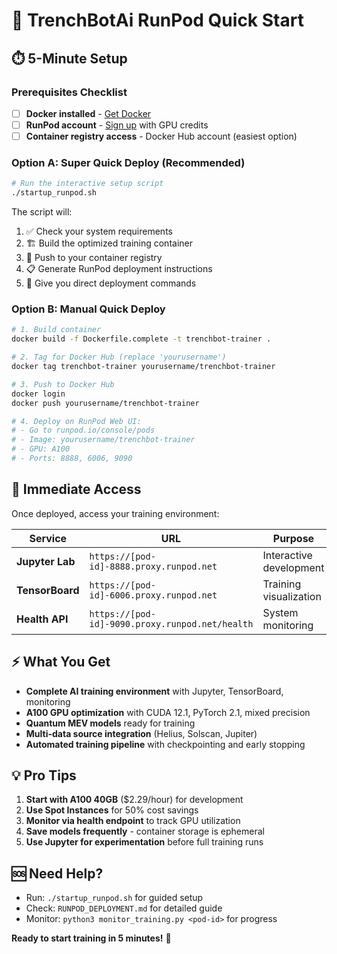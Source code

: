 # 🚀 TrenchBotAi RunPod Quick Start

## ⏱️ 5-Minute Setup

### Prerequisites Checklist
- [ ] **Docker installed** - [Get Docker](https://docs.docker.com/get-docker/)
- [ ] **RunPod account** - [Sign up](https://runpod.io) with GPU credits
- [ ] **Container registry access** - Docker Hub account (easiest option)

### Option A: Super Quick Deploy (Recommended)

```bash
# Run the interactive setup script
./startup_runpod.sh
```

The script will:
1. ✅ Check your system requirements
2. 🏗️ Build the optimized training container  
3. 🐳 Push to your container registry
4. 📋 Generate RunPod deployment instructions
5. 🚀 Give you direct deployment commands

### Option B: Manual Quick Deploy

```bash
# 1. Build container
docker build -f Dockerfile.complete -t trenchbot-trainer .

# 2. Tag for Docker Hub (replace 'yourusername')
docker tag trenchbot-trainer yourusername/trenchbot-trainer

# 3. Push to Docker Hub
docker login
docker push yourusername/trenchbot-trainer

# 4. Deploy on RunPod Web UI:
# - Go to runpod.io/console/pods
# - Image: yourusername/trenchbot-trainer
# - GPU: A100
# - Ports: 8888, 6006, 9090
```

## 🎯 Immediate Access

Once deployed, access your training environment:

| Service | URL | Purpose |
|---------|-----|---------|
| **Jupyter Lab** | `https://[pod-id]-8888.proxy.runpod.net` | Interactive development |
| **TensorBoard** | `https://[pod-id]-6006.proxy.runpod.net` | Training visualization |
| **Health API** | `https://[pod-id]-9090.proxy.runpod.net/health` | System monitoring |

## ⚡ What You Get

- **Complete AI training environment** with Jupyter, TensorBoard, monitoring
- **A100 GPU optimization** with CUDA 12.1, PyTorch 2.1, mixed precision
- **Quantum MEV models** ready for training
- **Multi-data source integration** (Helius, Solscan, Jupiter)
- **Automated training pipeline** with checkpointing and early stopping

## 💡 Pro Tips

1. **Start with A100 40GB** ($2.29/hour) for development
2. **Use Spot Instances** for 50% cost savings  
3. **Monitor via health endpoint** to track GPU utilization
4. **Save models frequently** - container storage is ephemeral
5. **Use Jupyter for experimentation** before full training runs

## 🆘 Need Help?

- Run: `./startup_runpod.sh` for guided setup
- Check: `RUNPOD_DEPLOYMENT.md` for detailed guide
- Monitor: `python3 monitor_training.py <pod-id>` for progress

**Ready to start training in 5 minutes!** 🚀